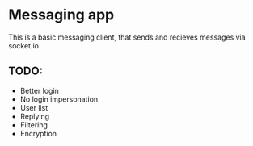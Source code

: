 # Messaging app

This is a basic messaging client, that sends and recieves messages via socket.io

## TODO: 
 * Better login
 * No login impersonation
 * User list
 * Replying
 * Filtering
 * Encryption